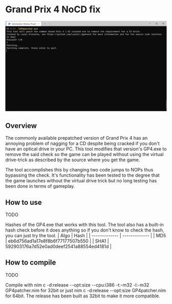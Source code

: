 # Grand Prix 4 NoCD fix
![Screenshot](https://raw.githubusercontent.com/Lassii-/gp4nocd/main/screenshot.png)
## Overview
The commonly available prepatched version of Grand Prix 4 has an annoying problem of nagging for a CD despite being cracked if you don't have an optical drive in your PC. This tool modifies that version's GP4.exe to remove the said check so the game can be played without using the virtual drive-trick as described by the source where you get the game.

The tool accomplishes this by changing two code jumps to NOPs thus bypassing the check. It's functionality has been tested to the degree that the game launches without the virtual drive trick but no long testing has been done in terms of gameplay.

## How to use
TODO

Hashes of the GP4.exe that works with this tool. The tool also has a built-in hash check before it does anything so if you don't know to check the hash, you can just try the tool.
| Algo  | Hash |
| ------------- | ------------- |
| MD5  | eb6d756ad1a17e8f8b6f77177507b550  |
| SHA1  | 592903176a7d52e0ad0deef2541a88554ed4181d  |

## How to compile
TODO

Compile with nim c -d:release --opt:size --cpu:i386 -t:-m32 -l:-m32 GP4patcher.nim for 32bit or just nim c -d:release --opt:size GP4patcher.nim for 64bit. The release has been built as 32bit to make it more compatible.
